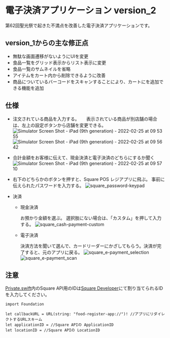 # 電子決済アプリケーション version_2
第62回聖光祭で起きた不満点を改善した電子決済アプリケーションです。
## version_1からの主な修正点
- 無駄な画面遷移がないようにUIを変更
- 食品一覧をグリッド表示からリスト表示に変更
- 食品一覧のサムネイルを省略
- アイテムをカート内から削除できるように改善
- 商品についているバーコードをスキャンすることにより、カートにを追加できる機能を追加
## 仕様
- 注文されている商品を入力する。
　 表示されている商品が別店舗の場合は、左上の設定ボタンから店舗を変更できる。
  ![Simulator Screen Shot - iPad (9th generation) - 2022-02-25 at 09 53 55](https://user-images.githubusercontent.com/87298805/155632771-5e20b115-d26e-4482-ab8e-05e9610e6c58.png)
  ![Simulator Screen Shot - iPad (9th generation) - 2022-02-25 at 09 56 42](https://user-images.githubusercontent.com/87298805/155633060-517947c3-ce0a-4857-b4b9-69581de8bf72.png)
- 合計金額をお客様に伝えて、現金決済と電子決済のどちらにするか聞く
  ![Simulator Screen Shot - iPad (9th generation) - 2022-02-25 at 09 57 10](https://user-images.githubusercontent.com/87298805/155633104-08657d1a-f27b-485f-b9b6-e1d0615c6563.png)

- 右下のどちらかのボタンを押すと、Square POS レジアプリに飛ぶ。
事前に伝えられたパスワードを入力する。
![square_password-keypad](https://user-images.githubusercontent.com/87298805/155630855-c1afe61a-56fe-4fa3-a4ac-ad47cc95509c.jpg)
- 決済
  - 現金決済

    お預かり金額を選ぶ。
    選択肢にない場合は、「カスタム」を押して入力する。
    ![square_cash-payment-custom](https://user-images.githubusercontent.com/87298805/155630902-87cb4881-b554-4527-8338-07a7c251c60a.jpg)
  - 電子決済

    決済方法を聞いて選んで、カードリーダーにかざしてもらう。決済が完了すると、元のアプリに戻る。
    ![square_e-payment_selection](https://user-images.githubusercontent.com/87298805/155630887-0cf5597d-9b31-4ae4-ba18-e669f56b078b.jpg)
    ![square_e-payment_scan](https://user-images.githubusercontent.com/87298805/155631143-56cc3537-5582-4bcf-b6bf-be960800e653.jpg)
## 注意
[Private.swift](/Food%20Cash%20Register/Food%20Cash%20Register/Private.swift)内のSquare API用のIDは[Square Developer](https://developer.squareup.com/jp/ja)にて割り当てられるIDを入力してください。
```
import Foundation

let callbackURL = URL(string: "food-register-app://")! //アプリにリダイレクトするURLスキーム
let applicationID = //Square APIの ApplicationID
let locationID = //Square APIの LocationID
```
